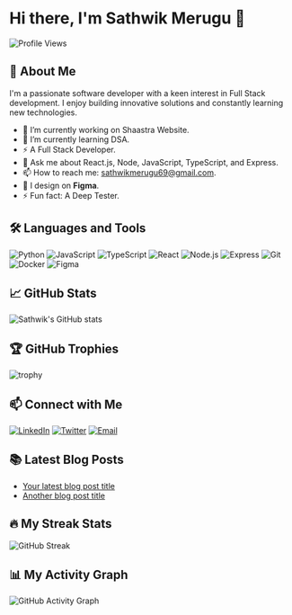 # Hi there, I'm Sathwik Merugu 👋

![Profile Views](https://komarev.com/ghpvc/?username=sathwikmerugu45&color=blueviolet)

## 🚀 About Me

I'm a passionate software developer with a keen interest in Full Stack development. I enjoy building innovative solutions and constantly learning new technologies.

- 🔭 I’m currently working on Shaastra Website.
- 🌱 I’m currently learning DSA.
- ⚡ A Full Stack Developer.
- 💬 Ask me about React.js, Node, JavaScript, TypeScript, and Express.
- 📫 How to reach me: sathwikmerugu69@gmail.com.
- 🎨 I design on **Figma**.
- ⚡ Fun fact: A Deep Tester.

## 🛠️ Languages and Tools

![Python](https://img.shields.io/badge/-Python-333?style=flat&logo=python)
![JavaScript](https://img.shields.io/badge/-JavaScript-333?style=flat&logo=javascript)
![TypeScript](https://img.shields.io/badge/-TypeScript-333?style=flat&logo=typescript)
![React](https://img.shields.io/badge/-React-333?style=flat&logo=react)
![Node.js](https://img.shields.io/badge/-Node.js-333?style=flat&logo=node.js)
![Express](https://img.shields.io/badge/-Express-333?style=flat&logo=express)
![Git](https://img.shields.io/badge/-Git-333?style=flat&logo=git)
![Docker](https://img.shields.io/badge/-Docker-333?style=flat&logo=docker)
![Figma](https://img.shields.io/badge/-Figma-333?style=flat&logo=figma)

## 📈 GitHub Stats

![Sathwik's GitHub stats](https://github-readme-stats.vercel.app/api?username=sathwikmerugu45&show_icons=true&theme=radical)

## 🏆 GitHub Trophies

![trophy](https://github-profile-trophy.vercel.app/?username=sathwikmerugu45&theme=onedark)

## 📫 Connect with Me

[![LinkedIn](https://img.shields.io/badge/-LinkedIn-0077B5?style=flat&logo=linkedin&logoColor=white)](https://www.linkedin.com/in/sathwik45/)
[![Twitter](https://img.shields.io/badge/-Twitter-1DA1F2?style=flat&logo=twitter&logoColor=white)](https://x.com/sathwikmerugu45)
[![Email](https://img.shields.io/badge/-Email-D14836?style=flat&logo=gmail&logoColor=white)](mailto:sathwikmerugu69@gmail.com)

## 📚 Latest Blog Posts

<!-- BLOG-POST-LIST:START -->
- [Your latest blog post title](your-blog-post-link)
- [Another blog post title](another-blog-post-link)
<!-- BLOG-POST-LIST:END -->

<!-- BLOG-POST-LIST:START (use GitHub Actions to automate the blog post list update) -->
<!-- BLOG-POST-LIST:END -->

## 🔥 My Streak Stats

![GitHub Streak](https://github-readme-streak-stats.herokuapp.com/?user=sathwikmerugu45&theme=radical)

## 📊 My Activity Graph

![GitHub Activity Graph](https://activity-graph.herokuapp.com/graph?username=sathwikmerugu45&theme=github)
